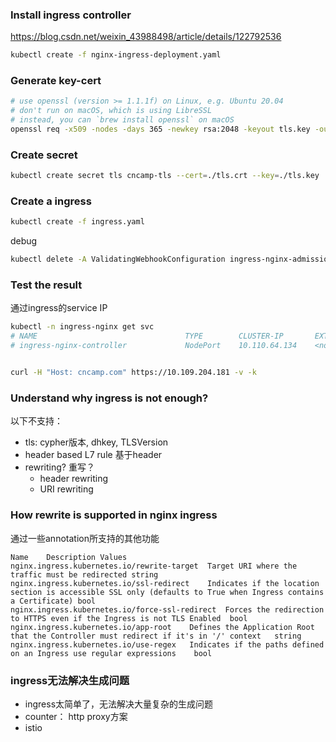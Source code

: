 ### Install ingress controller
https://blog.csdn.net/weixin_43988498/article/details/122792536
```sh
kubectl create -f nginx-ingress-deployment.yaml
```

### Generate key-cert

```sh
# use openssl (version >= 1.1.1f) on Linux, e.g. Ubuntu 20.04
# don't run on macOS, which is using LibreSSL
# instead, you can `brew install openssl` on macOS
openssl req -x509 -nodes -days 365 -newkey rsa:2048 -keyout tls.key -out tls.crt -subj "/CN=cncamp.com/O=cncamp" -addext "subjectAltName = DNS:cncamp.com"
```

### Create secret

```sh
kubectl create secret tls cncamp-tls --cert=./tls.crt --key=./tls.key
```

### Create a ingress

```sh
kubectl create -f ingress.yaml
```
debug
```bash
kubectl delete -A ValidatingWebhookConfiguration ingress-nginx-admission
```

### Test the result
通过ingress的service IP
```sh
kubectl -n ingress-nginx get svc
# NAME                                 TYPE        CLUSTER-IP       EXTERNAL-IP   PORT(S)                      AGE
# ingress-nginx-controller             NodePort    10.110.64.134    <none>        80:30779/TCP,443:30530/TCP   29m


curl -H "Host: cncamp.com" https://10.109.204.181 -v -k
```

### Understand why ingress is not enough?
以下不支持：
- tls: cypher版本, dhkey, TLSVersion
- header based L7 rule 基于header
- rewriting?        重写？
  - header rewriting
  - URI rewriting

### How rewrite is supported in nginx ingress
通过一些annotation所支持的其他功能
```
Name	Description	Values
nginx.ingress.kubernetes.io/rewrite-target	Target URI where the traffic must be redirected	string
nginx.ingress.kubernetes.io/ssl-redirect	Indicates if the location section is accessible SSL only (defaults to True when Ingress contains a Certificate)	bool
nginx.ingress.kubernetes.io/force-ssl-redirect	Forces the redirection to HTTPS even if the Ingress is not TLS Enabled	bool
nginx.ingress.kubernetes.io/app-root	Defines the Application Root that the Controller must redirect if it's in '/' context	string
nginx.ingress.kubernetes.io/use-regex	Indicates if the paths defined on an Ingress use regular expressions	bool
```


### ingress无法解决生成问题
- ingress太简单了，无法解决大量复杂的生成问题
- counter： http proxy方案
- istio